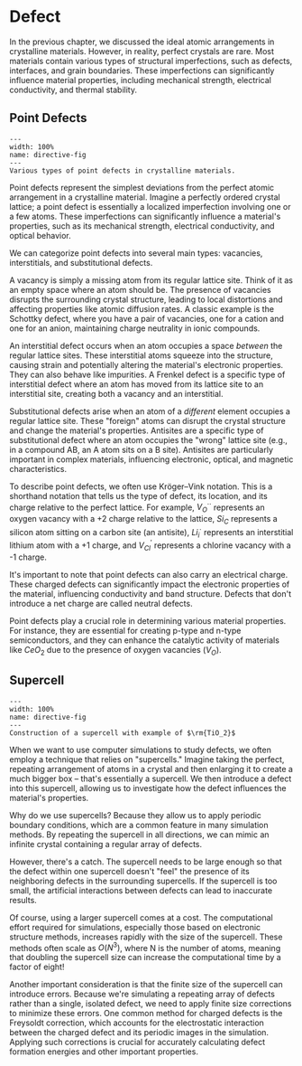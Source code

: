 # Defect

In the previous chapter, we discussed the ideal atomic arrangements in crystalline materials. However, in reality, perfect crystals are rare. Most materials contain various types of structural imperfections, such as defects, interfaces, and grain boundaries. These imperfections can significantly influence material properties, including mechanical strength, electrical conductivity, and thermal stability.

## Point Defects

```{figure} ../figures/point_defect.png
---
width: 100%
name: directive-fig
---
Various types of point defects in crystalline materials.
```

Point defects represent the simplest deviations from the perfect atomic arrangement in a crystalline material. Imagine a perfectly ordered crystal lattice; a point defect is essentially a localized imperfection involving one or a few atoms. These imperfections can significantly influence a material's properties, such as its mechanical strength, electrical conductivity, and optical behavior.

We can categorize point defects into several main types: vacancies, interstitials, and substitutional defects.

A vacancy is simply a missing atom from its regular lattice site. Think of it as an empty space where an atom should be. The presence of vacancies disrupts the surrounding crystal structure, leading to local distortions and affecting properties like atomic diffusion rates. A classic example is the Schottky defect, where you have a pair of vacancies, one for a cation and one for an anion, maintaining charge neutrality in ionic compounds.

An interstitial defect occurs when an atom occupies a space *between* the regular lattice sites. These interstitial atoms squeeze into the structure, causing strain and potentially altering the material's electronic properties. They can also behave like impurities. A Frenkel defect is a specific type of interstitial defect where an atom has moved from its lattice site to an interstitial site, creating both a vacancy and an interstitial.

Substitutional defects arise when an atom of a *different* element occupies a regular lattice site. These "foreign" atoms can disrupt the crystal structure and change the material's properties. Antisites are a specific type of substitutional defect where an atom occupies the "wrong" lattice site (e.g., in a compound AB, an A atom sits on a B site). Antisites are particularly important in complex materials, influencing electronic, optical, and magnetic characteristics.

To describe point defects, we often use Kröger–Vink notation. This is a shorthand notation that tells us the type of defect, its location, and its charge relative to the perfect lattice. For example, $V_O^{\cdot\cdot}$ represents an oxygen vacancy with a +2 charge relative to the lattice, $Si_C$ represents a silicon atom sitting on a carbon site (an antisite), $Li_i^{\cdot}$ represents an interstitial lithium atom with a +1 charge, and $V_{Cl}^{'}$ represents a chlorine vacancy with a -1 charge.

It's important to note that point defects can also carry an electrical charge. These charged defects can significantly impact the electronic properties of the material, influencing conductivity and band structure. Defects that don't introduce a net charge are called neutral defects.

Point defects play a crucial role in determining various material properties. For instance, they are essential for creating p-type and n-type semiconductors, and they can enhance the catalytic activity of materials like $CeO_2$ due to the presence of oxygen vacancies ($V_O$).


## Supercell
```{figure} ../figures/supercell.png
---
width: 100%
name: directive-fig
---
Construction of a supercell with example of $\rm{TiO_2}$
```

When we want to use computer simulations to study defects, we often employ a technique that relies on "supercells." Imagine taking the perfect, repeating arrangement of atoms in a crystal and then enlarging it to create a much bigger box – that's essentially a supercell. We then introduce a defect into this supercell, allowing us to investigate how the defect influences the material's properties.

Why do we use supercells? Because they allow us to apply periodic boundary conditions, which are a common feature in many simulation methods. By repeating the supercell in all directions, we can mimic an infinite crystal containing a regular array of defects.

However, there's a catch. The supercell needs to be large enough so that the defect within one supercell doesn't "feel" the presence of its neighboring defects in the surrounding supercells. If the supercell is too small, the artificial interactions between defects can lead to inaccurate results.

Of course, using a larger supercell comes at a cost. The computational effort required for simulations, especially those based on electronic structure methods, increases rapidly with the size of the supercell. These methods often scale as $O(N^3)$, where N is the number of atoms, meaning that doubling the supercell size can increase the computational time by a factor of eight!

Another important consideration is that the finite size of the supercell can introduce errors. Because we're simulating a repeating array of defects rather than a single, isolated defect, we need to apply finite size corrections to minimize these errors. One common method for charged defects is the Freysoldt correction, which accounts for the electrostatic interaction between the charged defect and its periodic images in the simulation. Applying such corrections is crucial for accurately calculating defect formation energies and other important properties.
